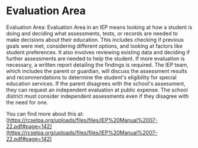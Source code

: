 # Evaluation Area
Evaluation Area: Evaluation Area in an IEP means looking at how a student is doing and deciding what assessments, tests, or records are needed to make decisions about their education. This includes checking if previous goals were met, considering different options, and looking at factors like student preferences. It also involves reviewing existing data and deciding if further assessments are needed to help the student. If more evaluation is necessary, a written report detailing the findings is required. The IEP team, which includes the parent or guardian, will discuss the assessment results and recommendations to determine the student's eligibility for special education services. If the parent disagrees with the school's assessment, they can request an independent evaluation at public expense. The school district must consider independent assessments even if they disagree with the need for one.

You can find more about this at: [https://rcselpa.org/uploads/files/files/IEP%20Manual%2007-22.pdf#page=142](https://rcselpa.org/uploads/files/files/IEP%20Manual%2007-22.pdf#page=142)

